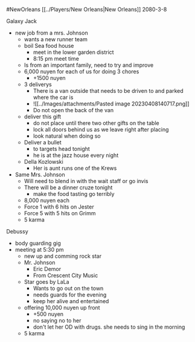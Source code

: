 #NewOrleans 
[[../Players/New Orleans|New Orleans]]
2080-3-8

Galaxy Jack
- new job from a mrs. Johnson
	- wants a new runner team
	- boil Sea food house
		- meet in the lower garden district
		- 8:15 pm meet time
	- Is from an important family, need to try and improve
	- 6,000 nuyen for each of us for doing 3 chores
		- +1500 nuyen
	- 3 deliverys
		- There is a van outside that needs to be driven to and parked where the car is
		- ![[../Images/attachments/Pasted image 20230408140717.png]]
		- Do not open the back of the van
	- deliver this gift
		- do not place until there two other gifts on the table
		- lock all doors behind us as we leave right after placing
		- look natural when doing so
	- Deliver a bullet
		- to targets head tonight
		- he is at the jazz house every night
	- Della Kozlowski
		- Her is aunt runs one of the Krews
- Same Mrs. Johnson
	- Will need to blend in with the wait staff or go invis
	- There will be a dinner cruze tonight
		- make the food tasting go terribly
	- 8,000 nuyen each
	- Force 1 with 6 hits on Jester
	- Force 5 with 5 hits on Grimm
	- 5 karma

Debussy
- body guarding gig
- meeting at 5:30 pm
	- new up and comming rock star
	- Mr. Johnson
		- Eric Demor
		- From Crescent City Music
	- Star goes by LaLa
		- Wants to go out on the town
		- needs guards for the evening
		- keep her alive and entertained
	- offering 10,000 nuyen up front
		- +500 nuyen
		- no saying no to her
		- don't let her OD with drugs. she needs to sing in the morning
	- 5 karma